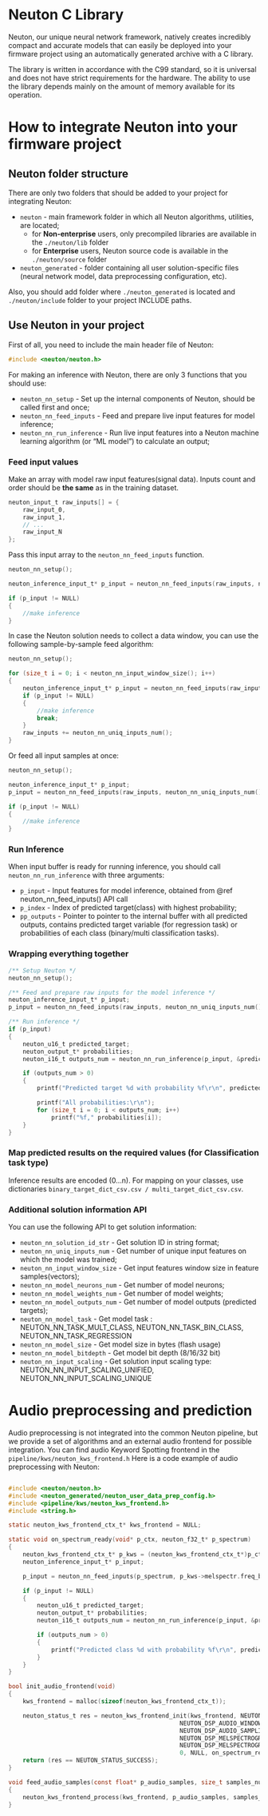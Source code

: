 # Neuton C Library

Neuton, our unique neural network framework, natively creates incredibly compact and accurate models that can easily be deployed into your firmware project using an automatically generated archive with a C library.

The library is written in accordance with the C99 standard, so it is universal and does not have strict requirements for the hardware. The ability to use the library depends mainly on the amount of memory available for its operation.

# How to integrate Neuton into your firmware project 

## Neuton folder structure

There are only two folders that should be added to your project for integrating Neuton:
 * `neuton` - main framework folder in which all Neuton algorithms, utilities, are located;
    * for **Non-enterprise** users, only precompiled libraries are available in the `./neuton/lib` folder
    * for **Enterprise** users, Neuton source code is available in the `./neuton/source` folder
 * `neuton_generated` - folder containing all user solution-specific files (neural network model, data preprocessing configuration, etc).

Also, you should add folder where  `./neuton_generated` is located and `./neuton/include` folder to your project INCLUDE paths.

## Use Neuton in your project

First of all, you need to include the main header file of Neuton:
``` C
#include <neuton/neuton.h>
```
For making an inference with Neuton, there are only 3 functions that you should use:
* `neuton_nn_setup` - Set up the internal components of Neuton, should be called first and once;
* `neuton_nn_feed_inputs` - Feed and prepare live input features for model inference;
* `neuton_nn_run_inference` - Run live input features into a Neuton machine learning algorithm (or “ML model”) to calculate an output;

### Feed input values

Make an array with model raw input features(signal data). Inputs count and order should be **the same** as in the training dataset.

``` C
neuton_input_t raw_inputs[] = {
    raw_input_0,
    raw_input_1,
    // ...
    raw_input_N
};
```
Pass this input array to the `neuton_nn_feed_inputs` function.
``` C
neuton_nn_setup();

neuton_inference_input_t* p_input = neuton_nn_feed_inputs(raw_inputs, neuton_nn_uniq_inputs_num());

if (p_input != NULL)
{
    //make inference
}
```
In case the Neuton solution needs to collect a data window, you can use the following sample-by-sample feed algorithm:
``` C
neuton_nn_setup();

for (size_t i = 0; i < neuton_nn_input_window_size(); i++)
{
    neuton_inference_input_t* p_input = neuton_nn_feed_inputs(raw_inputs, neuton_nn_uniq_inputs_num());
    if (p_input != NULL)
    {
        //make inference
        break;
    }
    raw_inputs += neuton_nn_uniq_inputs_num();
}
```
Or feed all input samples at once:
``` C
neuton_nn_setup();

neuton_inference_input_t* p_input;
p_input = neuton_nn_feed_inputs(raw_inputs, neuton_nn_uniq_inputs_num() * neuton_nn_input_window_size());

if (p_input != NULL)
{
    //make inference
}
```
###	Run Inference

When input buffer is ready for running inference, you should call `neuton_nn_run_inference` with three arguments:
* `p_input` - Input features for model inference, obtained from @ref neuton_nn_feed_inputs() API call
* `p_index` - Index of predicted target(class) with highest probability;
* `pp_outputs` - Pointer to pointer to the internal buffer with all predicted outputs, contains predicted target variable (for regression task) or probabilities of each class (binary/multi classification tasks).

### Wrapping everything together

``` C
/** Setup Neuton */
neuton_nn_setup();

/** Feed and prepare raw inputs for the model inference */
neuton_inference_input_t* p_input;
p_input = neuton_nn_feed_inputs(raw_inputs, neuton_nn_uniq_inputs_num() * neuton_nn_input_window_size());

/** Run inference */
if (p_input)
{
    neuton_u16_t predicted_target;
    neuton_output_t* probabilities;
    neuton_i16_t outputs_num = neuton_nn_run_inference(p_input, &predicted_target, &probabilities);

    if (outputs_num > 0)
    {
        printf("Predicted target %d with probability %f\r\n", predicted_target, probabilities[predicted_target]);

        printf("All probabilities:\r\n");
        for (size_t i = 0; i < outputs_num; i++)
            printf("%f," probabilities[i]);
    }
}
```
### Map predicted results on the required values (for Classification task type)

Inference results are encoded (0…n). For mapping on your classes, use dictionaries `binary_target_dict_csv.csv / multi_target_dict_csv.csv`.

### Additional solution information API

You can use the following API to get solution information:
* `neuton_nn_solution_id_str` - Get solution ID in string format;
* `neuton_nn_uniq_inputs_num` - Get number of unique input features on which the model was trained;
* `neuton_nn_input_window_size` - Get input features window size in feature samples(vectors);
* `neuton_nn_model_neurons_num` - Get number of model neurons;
* `neuton_nn_model_weights_num` - Get number of model weights;
* `neuton_nn_model_outputs_num` - Get number of model outputs (predicted targets);
* `neuton_nn_model_task` - Get model task : NEUTON_NN_TASK_MULT_CLASS, NEUTON_NN_TASK_BIN_CLASS, NEUTON_NN_TASK_REGRESSION
* `neuton_nn_model_size` - Get model size in bytes (flash usage)
* `neuton_nn_model_bitdepth` - Get model bit depth (8/16/32 bit)
* `neuton_nn_input_scaling` - Get solution input scaling type: NEUTON_NN_INPUT_SCALING_UNIFIED, NEUTON_NN_INPUT_SCALING_UNIQUE

# Audio preprocessing and prediction

Audio preprocessing is not integrated into the common Neuton pipeline, but we provide a set of algorithms and an external audio frontend for possible integration.
You can find audio Keyword Spotting frontend in the `pipeline/kws/neuton_kws_frontend.h`
Here is a code example of audio preprocessing with Neuton:
``` C

#include <neuton/neuton.h>
#include <neuton_generated/neuton_user_data_prep_config.h>
#include <pipeline/kws/neuton_kws_frontend.h>
#include <string.h>

static neuton_kws_frontend_ctx_t* kws_frontend = NULL;

static void on_spectrum_ready(void* p_ctx, neuton_f32_t* p_spectrum)
{
	neuton_kws_frontend_ctx_t* p_kws = (neuton_kws_frontend_ctx_t*)p_ctx;
    neuton_inference_input_t* p_input;

    p_input = neuton_nn_feed_inputs(p_spectrum, p_kws->melspectr.freq_bands * p_kws->melspectr.time_bands);

    if (p_input != NULL)
    {
        neuton_u16_t predicted_target;
        neuton_output_t* probabilities;
        neuton_i16_t outputs_num = neuton_nn_run_inference(p_input, &predicted_target, &probabilities);

        if (outputs_num > 0)
        {
            printf("Predicted class %d with probability %f\r\n", predicted_target, probabilities[predicted_target]);
        }
    }
}

bool init_audio_frontend(void)
{
	kws_frontend = malloc(sizeof(neuton_kws_frontend_ctx_t));

    neuton_status_t res = neuton_kws_frontend_init(kws_frontend, NEUTON_DSP_AUDIO_WINDOW_LENGTH,
                                                NEUTON_DSP_AUDIO_WINDOW_HOP,
                                                NEUTON_DSP_AUDIO_SAMPLING_RATE_HZ,
                                                NEUTON_DSP_MELSPECTROGRAM_TIME_BANDS,
                                                NEUTON_DSP_MELSPECTROGRAM_FREQ_BANDS,
                                                0, NULL, on_spectrum_ready, kws_frontend);
    return (res == NEUTON_STATUS_SUCCESS);
}

void feed_audio_samples(const float* p_audio_samples, size_t samples_num)
{
    neuton_kws_frontend_process(kws_frontend, p_audio_samples, samples_num);
}

```
